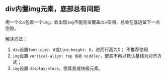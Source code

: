 ## div内置img元素，底部总有间距

用一个`div`包裹一个`img`，会出现`img`不能完全覆盖`div`空间，总会在底边留下一点空隙。

解决方法：

1. `div`设置`font-size: 0`或`line-height: 0`，进而行高为0； 不推荐使用
2. `img`设置 `vertical-align: top 或者 middle/`，使其不再以默认基线为对齐方式；
3. `img`设置 `display:block`，使其变成块级元素。

